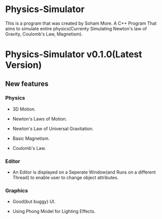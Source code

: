 # Physics-Simulator
This is a program that was created by Soham More.
A C++ Program That aims to simulate entire physics(Currenty Simulating Newton's law of Gravity, Coulomb's Law, Magnetism).

# Physics-Simulator v0.1.0(Latest Version)

## New features

### Physics

* 3D Motion.

* Newton's Laws of Motion.

* Newton's Law of Universal Gravitation.

* Basic Magnetism.

* Coulomb's Law.

### Editor

* An Editor is displayed on a Seperate Window(and Runs on a different Thread) to enable user to change object attributes.

### Graphics

* Good(but buggy) UI.

* Using Phong Model for Lighting Effects.

